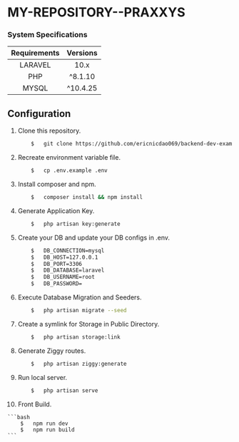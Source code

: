 # MY-REPOSITORY--PRAXXYS

### System Specifications

| Requirements | Versions |
| :----------: | :------: |
|   LARAVEL    |   10.x    |
|     PHP      | ^8.1.10  |
|    MYSQL     |   ^10.4.25   |

## Configuration

1.  Clone this repository.

    ```bash
        $   git clone https://github.com/ericnicdao069/backend-dev-exam.git
    ```

2.  Recreate environment variable file.

    ```bash
        $   cp .env.example .env
    ```

3.  Install composer and npm.

    ```bash
        $   composer install && npm install
    ```

4.  Generate Application Key.

    ```bash
        $   php artisan key:generate
    ```

5.  Create your DB and update your DB configs in .env.

    ```bash
        $   DB_CONNECTION=mysql
        $   DB_HOST=127.0.0.1
        $   DB_PORT=3306
        $   DB_DATABASE=laravel
        $   DB_USERNAME=root
        $   DB_PASSWORD=
    ```

6.  Execute Database Migration and Seeders.

    ```bash
        $   php artisan migrate --seed
    ```

7.  Create a symlink for Storage in Public Directory.

    ```bash
        $   php artisan storage:link
    ```

8.  Generate Ziggy routes.

    ```bash
        $   php artisan ziggy:generate
    ```

9.  Run local server.

    ```bash
        $   php artisan serve
    ```

10.  Front Build.

    ```bash
        $   npm run dev
        $   npm run build
    ```
